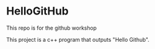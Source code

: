 # HelloGitHub
This repo is for the github workshop

This project is a c++ program that outputs "Hello Github".
